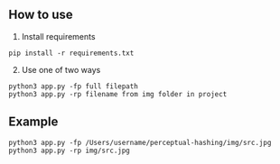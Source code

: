 ## How to use

1. Install requirements
```
pip install -r requirements.txt
```
2. Use one of two ways
```
python3 app.py -fp full filepath
python3 app.py -rp filename from img folder in project
```
## Example
```
python3 app.py -fp /Users/username/perceptual-hashing/img/src.jpg
python3 app.py -rp img/src.jpg
```
